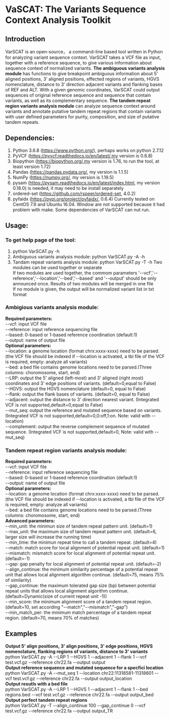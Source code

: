 # VaSCAT: The Variants Sequence Context Analysis Toolkit
## Introduction
VarSCAT is an open-source， a command-line based tool written in Python for analyzing variant sequence context. VarSCAT takes a VCF file as input, together with a reference sequence, to give various information about sequence context of normalized variants. **The ambiguous variants analysis module** has functions to give breakpoint ambiguous information about 5’ aligned positions, 3’ aligned positions, effected regions of variants, HGVS nomenclature, distance to 3’ direction adjacent variants and flanking bases of REF and ALT. With a given genomic coordinates, VarSCAT could output sequences of original reference sequence and sequence that contain variants, as well as its complementary sequence. **The tandem repeat region variants analysis module** can analyze sequence context around variants and annotate putative tandem repeat regions that contain variants with user defined parameters for purity, composition, and size of putative tandem repeats.

## Dependencies:
1. Python 3.6.8 (https://www.python.org/), perhaps works on python 2.7.12
2. PyVCF  (https://pyvcf.readthedocs.io/en/latest/,my version is 0.6.8) 
3. Biopython (https://biopython.org/,my version is 1.76, to run the tool, at least version 1.72)
4. Pandas (https://pandas.pydata.org/, my version is 1.1.5)
5. NumPy (https://numpy.org/, my version is 1.19.5)
6. pysam (https://pysam.readthedocs.io/en/latest/index.html, my version 0.18.0) is needed, it may need to be install separately
7. ordered-set (https://github.com/rspeer/ordered-set, 4.0.2)
8. pyfaidx (https://pypi.org/project/pyfaidx/, 0.6.4)
Currently tested on CentOS 7.9 and Ubuntu 16.04. Window are not supported because it had problem with make. Some dependencies of VarSCAT can nut run.

## Usage:
### To get help page of the tool: 
1. python VarSCAT.py -h
2. Ambiguous variants analysis module: python VarSCAT.py -A -h
3. Tandam repeat variants analysis module: python VarSCAT.py -T -h
Two modules can be used together or separate<br />
If two modules are used together, the commom parameters '--vcf','--reference','--location','--bed','--based' and '--output' should be only announced once. Results of two modules will be merged in one file<br />
If no module is given, the output will be normalized variant list in txt format
### Ambigious variants analysis module:
**Required parameters:<br />**
--vcf: input VCF file <br />
--reference: input reference sequencing file<br />
--based: 0-based or 1-based reference coordination (default:1)<br />
--output: name of output file<br />
**Optional parameters:<br />**
--location: a genome location (format chrx:xxxx-xxxx) need to be parsed. (the VCF file should be indexed if --location is activated, a tbi file of the VCF is required, empty: analyze all variants)<br />
--bed: a bed file contains genome locations need to be parsed.(Three columns: choromosome, start, end)<br />
--LRP: output the 5' aligned (left-most) and 3' aligned (right most) coordinates and 3' edge positions of variants. (default=0,equal to False)<br />
--HGVS: output the HGVS nomenclature (default=0, equal to False)<br />
--flank: output the flank bases of variants. (default=0, equal to False)<br />
--adjacent: output the distance to 3' direction nearest variant. (Integrated VCF is not supported,default=0,equal to False)<br />
--mut_seq: output the reference and mutated sequence based on variants. (Integrated VCF is not supported,default=0,0:off,1:on. Note: valid with --location)<br />
--complement: output the reverse complement sequence of mutated sequence. (Integrated VCF is not supported,default=0, Note: valid with --mut_seq)<br />

### Tandem repeat region variants analysis module:
**Required parameters:<br />**
--vcf: input VCF file <br />
--reference: input reference sequencing file<br />
--based: 0-based or 1-based reference coordination (default:1)<br />
--output: name of output file<br />
**Optional parameters:<br />**
--location: a genome location (format chrx:xxxx-xxxx) need to be parsed. (the VCF file should be indexed if --location is activated, a tbi file of the VCF is required, empty: analyze all variants)<br />
--bed: a bed file contains genome locations need to be parsed.(Three columns: choromosome, start, end)<br />
**Advanced parameters:<br />**
--min_unit: the minimun size of tandem repeat pattern unit. (default=1)<br />
--max_unit: the maximum size of tandem repeat pattern unit. (default=6, larger size will increase the running time)<br />
--min_time: the minimun repeat time to call a tandem repeat. (default=4) <br />
--match: match score for local alignment of potential repeat unit. (default=1)<br />
--mismatch: mismatch score for local alignment of potential repeat unit. (default=-1)<br />
--gap: gap penalty for local alignment of potential repeat unit. (default=-2)<br />
--align_continue: the minimum similarity percentage of a potential repeat unit that allows local alignment algorithm continue. (default=75, means 75% of similarity)<br />
--gap_continue: the maximum tolerated gap size (bp) between potential repeat units that allows local alignment algorithm continue. (default=Dynamic(size of current repeat unit -1))<br />
--min_score: the minimum alignment score of a tandem repeat region. (default=10, set according "--match","--mismatch","-gap")<br />
--min_match_per: the minimum match percentage of a tandem repeat region. (default=70, means 70% of matches)<br />

## Examples
**Output 5' align positions, 3' align positions, 3' edge positions, HGVS nomenclature, flanking regions of variants, distance to 3' variants**<br />
python VarSCAT.py -A --LRP 1 --HGVS 1 --adjacent 1 --flank 1 --vcf test.vcf.gz --reference chr22.fa --output output<br />
**Output reference sequence and mutated sequence for a specfici location**<br />
python VarSCAT.py -A --mut_seq 1 --location chr22:11318581-11318601 --vcf test.vcf.gz --reference chr22.fa --output output_location<br />
**Output resutls with a bed file**<br />
python VarSCAT.py -A --LRP 1 --HGVS 1 --adjacent 1 --flank 1 --bed regions.bed --vcf test.vcf.gz --reference chr22.fa --output output_bed<br />
**Output perfect tandem repeat regions** <br />
python VarSCAT.py -T --align_continue 100 --gap_continue 0 --vcf test.vcf.gz --reference chr22.fa --output output_TR<br />
       
